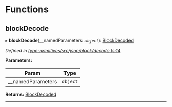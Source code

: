 

# Functions

<a id="blockdecode"></a>

##  blockDecode

▸ **blockDecode**(__namedParameters: *`object`*): [BlockDecoded](_type_params_src_types_d_.md#blockdecoded)

*Defined in [type-primitives/src/json/block/decode.ts:14](https://github.com/polkadot-js/api/blob/ef78f2a/packages/type-primitives/src/json/block/decode.ts#L14)*

**Parameters:**

| Param | Type |
| ------ | ------ |
| __namedParameters | `object` |

**Returns:** [BlockDecoded](_type_params_src_types_d_.md#blockdecoded)

___

